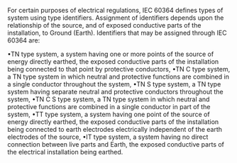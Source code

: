 ﻿For certain purposes of electrical regulations, IEC 60364 defines types of system using type identifiers. Assignment of identifiers depends upon the relationship of the source, and of exposed conductive parts of the installation, to Ground (Earth).   Identifiers that may be assigned through IEC 60364 are: 

•TN type system, a system having one or more points of the source of energy directly earthed, the exposed conductive parts of the installation being connected to that point by protective conductors, 
•TN C type system, a TN type system in which neutral and protective functions are combined in a single conductor throughout the system, 
•TN S type system, a TN type system having separate neutral and protective conductors throughout the system, 
•TN C S type system, a TN type system in which neutral and protective functions are combined in a single conductor in part of the system, 
•TT type system, a system having one point of the source of energy directly earthed, the exposed conductive parts of the installation being connected to earth electrodes electrically independent of the earth electrodes of the source, 
•IT type system, a system having no direct connection between live parts and Earth, the exposed conductive parts of the electrical installation being earthed.